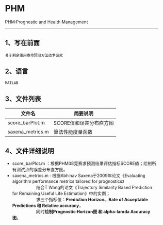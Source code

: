# PHM
PHM:Prognostic and Health Management
_____
## 1、写在前面
    关于剩余使用寿命预测方法技术研究

## 2、语言
    MATLAB

## 3、文件列表
文件名 | 简要说明|
--------- |---------|
score_barPlot.m |SCORE值和误差分布直方图|
saxena_metrics.m |算法性能度量函数|

## 4、文件详细说明
* score_barPlot.m ：根据PHM08竞赛求预测结果评估指标SCORE值；绘制所有测试点的误差分布直方图。
* saxena_metrics.m : 根据Abhinav Saxena于2009年论文《Evaluating algorithm performance metrics tailored for prognostics》<br>
                     结合T Wang的论文《Trajectory Similarity Based Prediction for Remaining Useful Life Estimation》中的实例；<br>
                     求三个指标值：**Prediction Horizon、Rate of Acceptable Predictions 和 Relative accuracy**，<br>
                     同时**绘制Prognostic Horizon图 和 alpha-lamda Accuracy图**。
